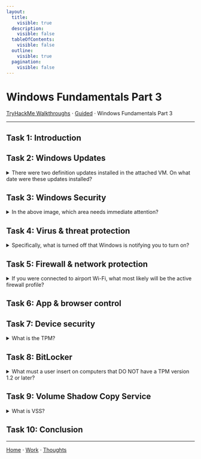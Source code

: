 ```yaml
---
layout:
  title:
    visible: true
  description:
    visible: false
  tableOfContents:
    visible: false
  outline:
    visible: true
  pagination:
    visible: false
---
```


# Windows Fundamentals Part 3

[TryHackMe Walkthroughs](./) ⋅ [Guided](../) ⋅ Windows Fundamentals Part 3

***

## Task 1: Introduction

## Task 2: Windows Updates

<details>
  <summary>There were two definition updates installed in the attached VM. On what date were these updates installed?</summary>
</details>

## Task 3: Windows Security

<details>
  <summary>In the above image, which area needs immediate attention?</summary>
  Virus & threat protection
</details>

## Task 4: Virus & threat protection

<details>

<summary>Specifically, what is turned off that Windows is notifying you to turn on?</summary>

Real-time protection

</details>

## Task 5: Firewall & network protection

<details>

<summary>If you were connected to airport Wi-Fi, what most likely will be the active firewall profile?</summary>

Public network

</details>

## Task 6: App & browser control

## Task 7: Device security

<details>

<summary>What is the TPM?</summary>

Trusted Platform Module

</details>

## Task 8: BitLocker

<details>

<summary>What must a user insert on computers that DO NOT have a TPM version 1.2 or later?</summary>

USB startup key

This information can be found in [Microsoft's Bitlocker documentation](https://learn.microsoft.com/en-us/windows/security/operating-system-security/data-protection/bitlocker/#bitlocker-and-tpm).

</details>

## Task 9: Volume Shadow Copy Service

<details>

<summary>What is VSS?</summary>

Volume Shadow Copy Service

</details>

## Task 10: Conclusion

***

[Home](https://app.gitbook.com/o/0kO27okC5uVB9ALX3rho/s/036xtfEIzcEdGegONXWM/) ⋅ [Work](https://app.gitbook.com/o/0kO27okC5uVB9ALX3rho/s/WaFS755Q4sf02CxLcghQ/) ⋅ [Thoughts](https://app.gitbook.com/o/0kO27okC5uVB9ALX3rho/s/s4QQPMntQ25hmJToKSOu/)
